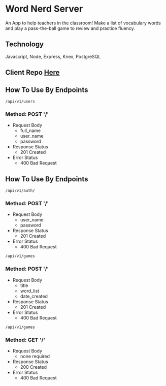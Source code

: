 # Word Nerd Server

An App to help teachers in the classroom!
Make a list of vocabulary words and play a pass-the-ball game to review and practice fluency.

## Technology

Javascript, Node, Express, Knex, PostgreSQL

## Client Repo [Here](https://github.com/josno/word-nerd-client)

## How To Use By Endpoints

```
/api/v1/users
```

### Method: POST '/'

-   Request Body
    -   full_name
    -   user_name
    -   password
-   Response Status
    -   201 Created
-   Error Status
    -   400 Bad Request

## How To Use By Endpoints

```
/api/v1/auth/
```

### Method: POST '/'

-   Request Body
    -   user_name
    -   password
-   Response Status
    -   201 Created
-   Error Status
    -   400 Bad Request

```
/api/v1/games
```

### Method: POST '/'

-   Request Body
    -   title
    -   word_list
    -   date_created
-   Response Status
    -   201 Created
-   Error Status
    -   400 Bad Request

```
/api/v1/games
```

### Method: GET '/'

-   Request Body
    -   none required
-   Response Status
    -   200 Created
-   Error Status
    -   400 Bad Request
